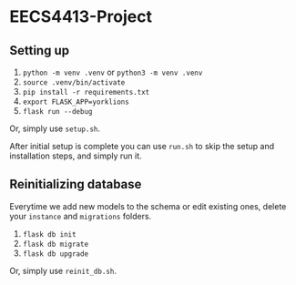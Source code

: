 # EECS4413-Project

## Setting up

1. `python -m venv .venv` or `python3 -m venv .venv`
2. `source .venv/bin/activate`
3. `pip install -r requirements.txt`
4. `export FLASK_APP=yorklions`
5. `flask run --debug`

Or, simply use `setup.sh`.

After initial setup is complete you can use `run.sh` to skip the setup and installation steps, and simply run it.

## Reinitializing database

Everytime we add new models to the schema or edit existing ones, delete your `instance` and `migrations` folders.

1. `flask db init`
2. `flask db migrate`
3. `flask db upgrade`

Or, simply use `reinit_db.sh`.
